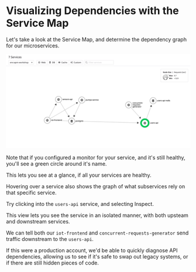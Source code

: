 # Visualizing Dependencies with the Service Map

Let's take a look at the Service Map, and determine the dependency graph for our microservices.

![Service Map](../assets/service-map.png)

Note that if you configured a monitor for your service, and it's still healthy, you'll see a green circle around it's name.

This lets you see at a glance, if all your services are healthy. 

Hovering over a service also shows the graph of what subservices rely on that specific service.

Try clicking into the `users-api` service, and selecting Inspect.

This view lets you see the service in an isolated manner, with both upsteam and downstream services.

We can tell both our `iot-frontend` and `concurrent-requests-generator` send traffic downstream to the `users-api`.

If this were a production account, we'd be able to quickly diagnose API dependencies, allowing us to see if it's safe to swap out legacy systems, or if there are still hidden pieces of code.